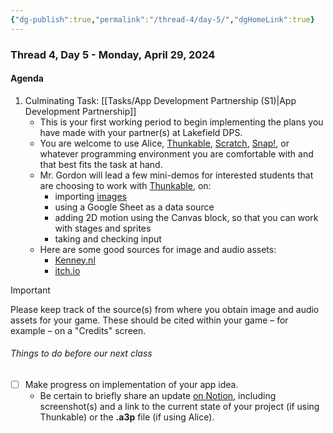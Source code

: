 ```yaml
---
{"dg-publish":true,"permalink":"/thread-4/day-5/","dgHomeLink":true}
---
```


### Thread 4, Day 5 - Monday, April 29, 2024
#### Agenda
1. Culminating Task: [[Tasks/App Development Partnership (S1)\|App Development Partnership]]
	- This is your first working period to begin implementing  the plans you have made with your partner(s) at Lakefield DPS.
	- You are welcome to use Alice, [Thunkable](https://thunkable.com), [Scratch](https://scratch.mit.edu), [Snap!](https://snap.berkeley.edu), or whatever programming environment you are comfortable with and that best fits the task at hand.
	- Mr. Gordon will lead a few mini-demos for interested students that are choosing to work with [Thunkable](https://thunkable.com), on:
		- importing [images](https://www.russellgordon.ca/lcs/2023-24/icd2o/Food_Images.zip)
		- using a Google Sheet as a data source
		- adding 2D motion using the Canvas block, so that you can work with stages and sprites
		- taking and checking input
	- Here are some good sources for image and audio assets:
		- [Kenney.nl](https://kenney.nl)
		- [itch.io](https://itch.io/game-assets/free/tag-2d)

> [!IMPORTANT]
> 
> Please keep track of the source(s) from where you obtain image and audio assets for your game. These should be cited within your game – for example – on a "Credits" screen.

###### Things to do before our next class
- [ ] Make progress on implementation of your app idea.
	- Be certain to briefly share an update [on Notion](https://notion.so), including screenshot(s) and a link to the current state of your project (if using Thunkable) or the **.a3p** file (if using Alice).